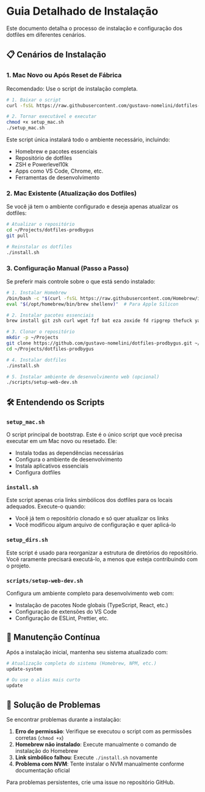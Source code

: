 # Guia Detalhado de Instalação

Este documento detalha o processo de instalação e configuração dos dotfiles em diferentes cenários.

## 📋 Cenários de Instalação

### 1. Mac Novo ou Após Reset de Fábrica

Recomendado: Use o script de instalação completa.

```bash
# 1. Baixar o script
curl -fsSL https://raw.githubusercontent.com/gustavo-nomelini/dotfiles-prodbygus/main/setup_mac.sh -o setup_mac.sh

# 2. Tornar executável e executar
chmod +x setup_mac.sh
./setup_mac.sh
```

Este script única instalará todo o ambiente necessário, incluindo:
- Homebrew e pacotes essenciais
- Repositório de dotfiles
- ZSH e Powerlevel10k
- Apps como VS Code, Chrome, etc.
- Ferramentas de desenvolvimento

### 2. Mac Existente (Atualização dos Dotfiles)

Se você já tem o ambiente configurado e deseja apenas atualizar os dotfiles:

```bash
# Atualizar o repositório
cd ~/Projects/dotfiles-prodbygus
git pull

# Reinstalar os dotfiles
./install.sh
```

### 3. Configuração Manual (Passo a Passo)

Se preferir mais controle sobre o que está sendo instalado:

```bash
# 1. Instalar Homebrew
/bin/bash -c "$(curl -fsSL https://raw.githubusercontent.com/Homebrew/install/HEAD/install.sh)"
eval "$(/opt/homebrew/bin/brew shellenv)"  # Para Apple Silicon

# 2. Instalar pacotes essenciais
brew install git zsh curl wget fzf bat eza zoxide fd ripgrep thefuck yazi neovim

# 3. Clonar o repositório
mkdir -p ~/Projects
git clone https://github.com/gustavo-nomelini/dotfiles-prodbygus.git ~/Projects/dotfiles-prodbygus
cd ~/Projects/dotfiles-prodbygus

# 4. Instalar dotfiles
./install.sh

# 5. Instalar ambiente de desenvolvimento web (opcional)
./scripts/setup-web-dev.sh
```

## 🛠️ Entendendo os Scripts

### `setup_mac.sh`

O script principal de bootstrap. Este é o único script que você precisa executar em um Mac novo ou resetado. Ele:
- Instala todas as dependências necessárias
- Configura o ambiente de desenvolvimento
- Instala aplicativos essenciais
- Configura dotfiles

### `install.sh`

Este script apenas cria links simbólicos dos dotfiles para os locais adequados. Execute-o quando:
- Você já tem o repositório clonado e só quer atualizar os links
- Você modificou algum arquivo de configuração e quer aplicá-lo

### `setup_dirs.sh`

Este script é usado para reorganizar a estrutura de diretórios do repositório. Você raramente precisará executá-lo, a menos que esteja contribuindo com o projeto.

### `scripts/setup-web-dev.sh`

Configura um ambiente completo para desenvolvimento web com:
- Instalação de pacotes Node globais (TypeScript, React, etc.)
- Configuração de extensões do VS Code
- Configuração de ESLint, Prettier, etc.

## 🔄 Manutenção Contínua

Após a instalação inicial, mantenha seu sistema atualizado com:

```bash
# Atualização completa do sistema (Homebrew, NPM, etc.)
update-system

# Ou use o alias mais curto
update
```

## 🔧 Solução de Problemas

Se encontrar problemas durante a instalação:

1. **Erro de permissão**: Verifique se executou o script com as permissões corretas (`chmod +x`)
2. **Homebrew não instalado**: Execute manualmente o comando de instalação do Homebrew
3. **Link simbólico falhou**: Execute `./install.sh` novamente
4. **Problema com NVM**: Tente instalar o NVM manualmente conforme documentação oficial

Para problemas persistentes, crie uma issue no repositório GitHub.
